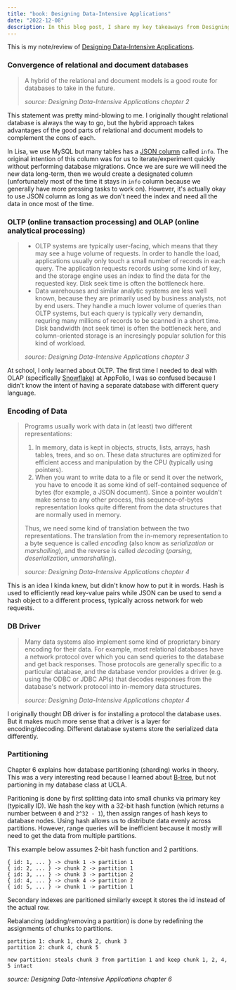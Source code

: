 ```yaml
---
title: "book: Designing Data-Intensive Applications"
date: "2022-12-08"
description: In this blog post, I share my key takeaways from Designing Data-Intensive Applications.
---
```


This is my note/review of [Designing Data-Intensive Applications](https://www.oreilly.com/library/view/designing-data-intensive-applications/9781491903063/).

### Convergence of relational and document databases

> A hybrid of the relational and document models is a good route for databases to take in the future.
>
> _source: Designing Data-Intensive Applications chapter 2_

This statement was pretty mind-blowing to me. I originally thought relational database is always the way to go, but the hybrid approach takes advantages of the good parts of relational and document models to complement the cons of each.

In Lisa, we use MySQL but many tables has a [JSON column](https://dev.mysql.com/doc/refman/8.0/en/json.html) called `info`. The original intention of this column was for us to iterate/experiment quickly without performing database migrations. Once we are sure we will need the new data long-term, then we would create a designated column (unfortunately most of the time it stays in `info` column because we generally have more pressing tasks to work on). However, it's actually okay to use JSON column as long as we don't need the index and need all the data in once most of the time.

### OLTP (online transaction processing) and OLAP (online analytical processing)

> - OLTP systems are typically user-facing, which means that they may see a huge volume of requests. In order to handle the load, applications usually only touch a small number of records in each query. The application requests records using some kind of key, and the storage engine uses an index to find the data for the requested key. Disk seek time is often the bottleneck here.
> - Data warehouses and similar analytic systems are less well known, because they are primarily used by business analysts, not by end users. They handle a much lower volume of queries than OLTP systems, but each query is typically very demandin, requring many millions of records to be scanned in a short time. Disk bandwidth (not seek time) is often the bottleneck here, and column-oriented storage is an incresingly popular solution for this kind of workload.
>
> _source: Designing Data-Intensive Applications chapter 3_

At school, I only learned about OLTP. The first time I needed to deal with OLAP (specifically [Snowflake](https://www.snowflake.com/)) at AppFolio, I was so confused because I didn't know the intent of having a separate database with different query language.

### Encoding of Data

> Programs usually work with data in (at least) two different representations:
>
> 1. In memory, data is kept in objects, structs, lists, arrays, hash tables, trees, and so on. These data structures are optimized for efficient access and manipulation by the CPU (typically using pointers).
> 2. When you want to write data to a file or send it over the network, you have to encode it as some kind of self-contained sequence of bytes (for example, a JSON document). Since a pointer wouldn't make sense to any other process, this sequence-of-bytes representation looks quite different from the data structures that are normally used in memory.
>
> Thus, we need some kind of translation between the two representations. The translation from the in-memory representation to a byte sequence is called _encoding_ (also know as _serialization_ or _marshalling_), and the reverse is called _decoding_ (_parsing_, _deserialization_, _unmarshalling_).
>
> _source: Designing Data-Intensive Applications chapter 4_

This is an idea I kinda knew, but didn't know how to put it in words. Hash is used to efficiently read key-value pairs while JSON can be used to send a hash object to a different process, typically across network for web requests.

### DB Driver

> Many data systems also implement some kind of proprietary binary encoding for their data. For example, most relational databases have a network protocol over which you can send queries to the database and get back responses. Those protocols are generally specific to a particular database, and the database vendor provides a driver (e.g. using the ODBC or JDBC APIs) that decodes responses from the database's network protocol into in-memory data structures.
>
> _source: Designing Data-Intensive Applications chapter 4_

I originally thought DB driver is for installing a protocol the database uses. But it makes much more sense that a driver is a layer for encoding/decoding. Different database systems store the serialized data differently.

### Partitioning

Chapter 6 explains how database partitioning (sharding) works in theory. This was a very interesting read because I learned about [B-tree](https://en.wikipedia.org/wiki/B-tree), but not partioning in my database class at UCLA.

Paritioning is done by first splitting data into small chunks via primary key (typically ID). We hash the key with a 32-bit hash function (which returns a number between `0` and `2^32 - 1`), then assign ranges of hash keys to database nodes. Using hash allows us to distribute data evenly across partitions. However, range queries will be inefficient because it mostly will need to get the data from multiple partitions.

This example below assumes 2-bit hash function and 2 partitions.

```
{ id: 1, ... } -> chunk 1 -> partition 1
{ id: 2, ... } -> chunk 2 -> partition 1
{ id: 3, ... } -> chunk 3 -> partition 2
{ id: 4, ... } -> chunk 4 -> partition 2
{ id: 5, ... } -> chunk 1 -> partition 1
```

Secondary indexes are paritioned similarly except it stores the id instead of the actual row.

Rebalancing (adding/removing a partition) is done by redefining the assignments of chunks to partitions.

```
partition 1: chunk 1, chunk 2, chunk 3
partition 2: chunk 4, chunk 5

new partition: steals chunk 3 from partition 1 and keep chunk 1, 2, 4, 5 intact
```

_source: Designing Data-Intensive Applications chapter 6_
